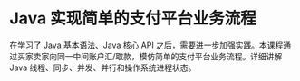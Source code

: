 # Java 实现简单的支付平台业务流程

在学习了 Java 基本语法、Java 核心 API 之后，需要进一步加强实践。本课程通过买家卖家向同一中间账户汇/取款，模仿简单的支付平台业务流程。详细讲解 Java 线程、同步、并发、并行和操作系统进程状态。